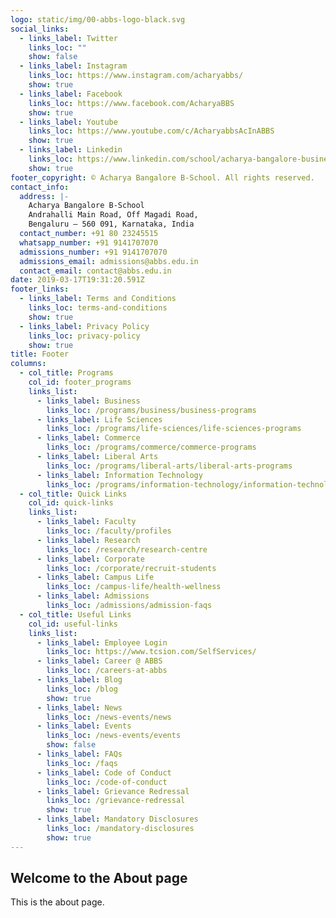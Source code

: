 ```yaml
---
logo: static/img/00-abbs-logo-black.svg
social_links:
  - links_label: Twitter
    links_loc: ""
    show: false
  - links_label: Instagram
    links_loc: https://www.instagram.com/acharyabbs/
    show: true
  - links_label: Facebook
    links_loc: https://www.facebook.com/AcharyaBBS
    show: true
  - links_label: Youtube
    links_loc: https://www.youtube.com/c/AcharyabbsAcInABBS
    show: true
  - links_label: Linkedin
    links_loc: https://www.linkedin.com/school/acharya-bangalore-business-school/
    show: true
footer_copyright: © Acharya Bangalore B-School. All rights reserved.
contact_info:
  address: |-
    Acharya Bangalore B-School
    Andrahalli Main Road, Off Magadi Road,
    Bengaluru – 560 091, Karnataka, India 
  contact_number: +91 80 23245515
  whatsapp_number: +91 9141707070
  admissions_number: +91 9141707070
  admissions_email: admissions@abbs.edu.in
  contact_email: contact@abbs.edu.in
date: 2019-03-17T19:31:20.591Z
footer_links:
  - links_label: Terms and Conditions
    links_loc: terms-and-conditions
    show: true
  - links_label: Privacy Policy
    links_loc: privacy-policy
    show: true
title: Footer
columns:
  - col_title: Programs
    col_id: footer_programs
    links_list:
      - links_label: Business
        links_loc: /programs/business/business-programs
      - links_label: Life Sciences
        links_loc: /programs/life-sciences/life-sciences-programs
      - links_label: Commerce
        links_loc: /programs/commerce/commerce-programs
      - links_label: Liberal Arts
        links_loc: /programs/liberal-arts/liberal-arts-programs
      - links_label: Information Technology
        links_loc: /programs/information-technology/information-technology-programs
  - col_title: Quick Links
    col_id: quick-links
    links_list:
      - links_label: Faculty
        links_loc: /faculty/profiles
      - links_label: Research
        links_loc: /research/research-centre
      - links_label: Corporate
        links_loc: /corporate/recruit-students
      - links_label: Campus Life
        links_loc: /campus-life/health-wellness
      - links_label: Admissions
        links_loc: /admissions/admission-faqs
  - col_title: Useful Links
    col_id: useful-links
    links_list:
      - links_label: Employee Login
        links_loc: https://www.tcsion.com/SelfServices/
      - links_label: Career @ ABBS
        links_loc: /careers-at-abbs
      - links_label: Blog
        links_loc: /blog
        show: true
      - links_label: News
        links_loc: /news-events/news
      - links_label: Events
        links_loc: /news-events/events
        show: false
      - links_label: FAQs
        links_loc: /faqs
      - links_label: Code of Conduct
        links_loc: /code-of-conduct
      - links_label: Grievance Redressal
        links_loc: /grievance-redressal
        show: true
      - links_label: Mandatory Disclosures
        links_loc: /mandatory-disclosures
        show: true
---
```


## Welcome to the About page

This is the about page.
